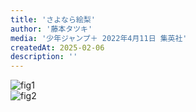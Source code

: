 ```yaml
---
title: 'さよなら絵梨'
author: '藤本タツキ'
media: '少年ジャンプ＋ 2022年4月11日 集英社'
createdAt: 2025-02-06
description: ''
---
```


![fig1](https://i.gyazo.com/e741b5f81a319b00cf0cb7c86adb8076.png)  
![fig2](https://i.gyazo.com/d1f179512350f88fc16315edfef675cb.png)  
